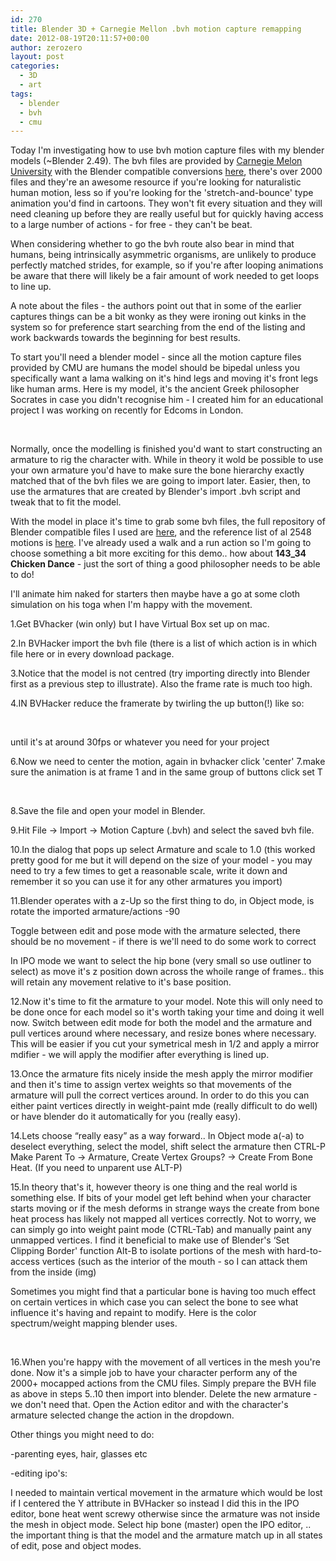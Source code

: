 ```yaml
---
id: 270
title: Blender 3D + Carnegie Mellon .bvh motion capture remapping
date: 2012-08-19T20:11:57+00:00
author: zerozero
layout: post
categories:
  - 3D
  - art
tags:
  - blender
  - bvh
  - cmu
---
```

Today I'm investigating how to use bvh motion capture files with my blender models (~Blender 2.49). The bvh files are provided by <a href="http://mocap.cs.cmu.edu/" title="CMU original mocap data" target="_blank">Carnegie Melon University</a> with the Blender compatible conversions <a href="https://sites.google.com/a/cgspeed.com/cgspeed/motion-capture/cmu-bvh-conversion" title="CMU .bvh files" target="_blank">here</a>, there's over 2000 files and they're an awesome resource if you're looking for naturalistic human motion, less so if you're looking for the 'stretch-and-bounce' type animation you'd find in cartoons. They won't fit every situation and they will need cleaning up before they are really useful but for quickly having access to a large number of actions - for free - they can't be beat. 

When considering whether to go the bvh route also bear in mind that humans, being intrinsically asymmetric organisms, are unlikely to produce perfectly matched strides, for example, so if you're after looping animations be aware that there will likely be a fair amount of work needed to get loops to line up.

A note about the files - the authors point out that in some of the earlier captures things can be a bit wonky as they were ironing out kinks in the system so for preference start searching from the end of the listing and work backwards towards the beginning for best results.

To start you'll need a blender model - since all the motion capture files provided by CMU are humans the model should be bipedal unless you specifically want a lama walking on it's hind legs and moving it's front legs like human arms. Here is my model, it's the ancient Greek philosopher Socrates in case you didn't recognise him - I created him for an educational project I was working on recently for Edcoms in London.

<div class="img_row">
	<img class="col one left" src="{{ site.baseurl }}/images/uploads/throw_00143.png" alt="" title="socrates"/>
</div>
<br/>


Normally, once the modelling is finished you'd want to start constructing an armature to rig the character with. While in theory it wold be possible to use your own armature you'd have to make sure the bone hierarchy exactly matched that of the bvh files we are going to import later. Easier, then, to use the armatures that are created by Blender's import .bvh script and tweak that to fit the model.

With the model in place it's time to grab some bvh files, the full repository of Blender compatible files I used are <a href="https://sites.google.com/a/cgspeed.com/cgspeed/motion-capture/cmu-bvh-conversion" title="bvh downloads" target="_blank">here</a>, and the reference list of al 2548 motions is <a href="https://sites.google.com/a/cgspeed.com/cgspeed/motion-capture/cmu-bvh-conversion/bvh-conversion-release---motions-list" title="listing of motions" target="_blank">here</a>. I've already used a walk and a run action so I'm going to choose something a bit more exciting for this demo.. how about **143_34 Chicken Dance** - just the sort of thing a good philosopher needs to be able to do!

I'll animate him naked for starters then maybe have a go at some cloth simulation on his toga when I'm happy with the movement. 

1.Get BVhacker (win only) but I have Virtual Box set up on mac.
  
2.In BVHacker import the bvh file (there is a list of which action is in which file here or in every download package.
  
3.Notice that the model is not centred (try importing directly into Blender first as a previous step to illustrate). Also the frame rate is much too high.
  
4.IN BVHacker reduce the framerate by twirling the up button(!) like so:

<div class="img_row">
	<img class="col two left" src="{{ site.baseurl }}/images/uploads/BVHacker1.png" alt="" title="socrates"/>
</div>
<br/>

   
until it's at around 30fps or whatever you need for your project

6.Now we need to center the motion, again in bvhacker click 'center'
7.make sure the animation is at frame 1 and in the same group of buttons click set T

<div class="img_row">
	<img class="col one left" src="{{ site.baseurl }}/images/uploads/BVHacker2.png" alt="" title="socrates"/>
</div>
<br/>
  
8.Save the file and open your model in Blender.
  
9.Hit File -> Import -> Motion Capture (.bvh) and select the saved bvh file.
  
10.In the dialog that pops up select Armature and scale to 1.0 (this worked pretty good for me but it will depend on the size of your model - you may need to try a few times to get a reasonable scale, write it down and remember it so you can use it for any other armatures you import)
  
11.Blender operates with a z-Up so the first thing to do, in Object mode, is rotate the imported armature/actions -90
  
Toggle between edit and pose mode with the armature selected, there should be no movement - if there is we'll need to do some work to correct
  
In IPO mode we want to select the hip bone (very small so use outliner to select) as move it's z position down across the whoile range of frames.. this will retain any movement relative to it's base position.
  
12.Now it's time to fit the armature to your model. Note this will only need to be done once for each model so it's worth taking your time and doing it well now. Switch between edit mode for both the model and the armature and pull vertices around where necessary, and resize bones where necessary. This will be easier if you cut your symetrical mesh in 1/2 and apply a mirror mdifier - we will apply the modifier after everything is lined up.
  
13.Once the armature fits nicely inside the mesh apply the mirror modifier and then it's time to assign vertex weights so that movements of the armature will pull the correct vertices around. In order to do this you can either paint vertices directly in weight-paint mde (really difficult to do well) or have blender do it automatically for you (really easy).
  
14.Lets choose &#8220;really easy&#8221; as a way forward.. In Object mode a(-a) to deselect everything, select the model, shift select the armature then CTRL-P Make Parent To -> Armature, Create Vertex Groups? -> Create From Bone Heat. (If you need to unparent use ALT-P)
  
15.In theory that's it, however theory is one thing and the real world is something else. If bits of your model get left behind when your character starts moving or if the mesh deforms in strange ways the create from bone heat process has likely not mapped all vertices correctly. Not to worry, we can simply go into weight paint mode (CTRL-Tab) and manually paint any unmapped vertices. I find it beneficial to make use of Blender's &#8216;Set Clipping Border' function Alt-B to isolate portions of the mesh with hard-to-access vertices (such as the interior of the mouth - so I can attack them from the inside (img)
  
Sometimes you might find that a particular bone is having too much effect on certain vertices in which case you can select the bone to see what influence it's having and repaint to modify. Here is the color spectrum/weight mapping blender uses.
  
<div class="img_row">
	<img class="col three" src="{{ site.baseurl }}/images/uploads/heatmap.jpg" alt="" title="socrates"/>
</div>
<br/>


16.When you're happy with the movement of all vertices in the mesh you're done. Now it's a simple job to have your character perform any of the 2000+ mocapped actions from the CMU files. Simply prepare the BVH file as above in steps 5..10 then import into blender. Delete the new armature - we don't need that. Open the Action editor and with the character's armature selected change the action in the dropdown.

Other things you might need to do:
  
-parenting eyes, hair, glasses etc
  
-editing ipo's:
  
I needed to maintain vertical movement in the armature which would be lost if I centered the Y attribute in BVHacker so instead I did this in the IPO editor, bone heat went screwy otherwise since the armature was not inside the mesh in object mode. Select hip bone (master) open the IPO editor, .. the important thing is that the model and the armature match up in all states of edit, pose and object modes.
